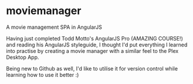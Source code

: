# moviemanager
A movie management SPA in AngularJS

Having just completed Todd Motto's AngularJS Pro (AMAZING COURSE!) and reading his AngularJS styleguide, I thought I'd put everything I learned into practise by creating a movie manager with a similar feel to the Plex Desktop App.

Being new to Github as well, I'd like to utilise it for version control while learning how to use it better :)
